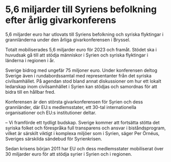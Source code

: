 # 5,6 miljarder till Syriens befolkning efter årlig givarkonferens

5,6 miljarder euro har utlovats till Syriens befolkning och syriska flyktingar i grannländerna under den årliga givarkonferensen i Bryssel.

Totalt mobiliserades 5,6 miljarder euro för 2023 och framåt. Stödet ska i huvudsak gå till att stödja människor i Syrien och syriska flyktingar i länderna i regionen i år.

Sverige bidrog med ungefär 75 miljoner euro. Under konferensen deltog Sverige även i rundabordssamtal med representanter från det syriska civilsamhället. På agendan stod bland annat diskussioner om hur ett lokalt ledarskap inom civilsamhället i Syrien kan stödjas och samordnas för att bidra till en hållbar fred.

Konferensen är den största givarkonferensen för Syrien och dess grannländer, där EU:s medlemsstater, ett 30-tal internationella organisationer och EU:s institutioner deltar.

– Vi framförde ett tydligt budskap. Sverige kommer att fortsätta stötta det syriska folket och förespråka full transparens och ansvar i biståndsprogram, vilket är särskilt viktigt i komplexa miljöer som i Syrien, säger Per Örnéus, Sveriges särskilda sändebud för Syrienkrisen.

Sedan krisens början 2011 har EU och dess medlemsstater mobiliserat över 30 miljarder euro för att stödja syrier i Syrien och i regionen.

